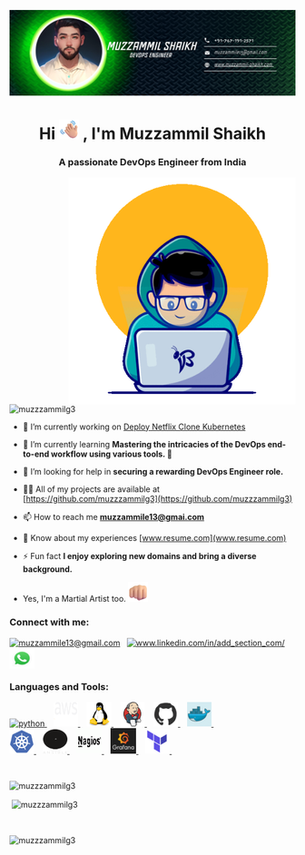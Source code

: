 ![logo](https://github.com/muzzzammilg3/muzzzammilg3/blob/main/Green%20Professional%20Gamer%20LinkedIn%20Banner%20(1).png)

<h1 align="center">Hi <img src="https://github.com/muzzzammilg3/muzzzammilg3/blob/main/Waving%20Hand%20Medium-Light%20Skin%20Tone.png" alt="wave" height="35" width="35"/> , I'm Muzzammil Shaikh</h1>
<h3 align="center">A passionate DevOps Engineer from India</h3>

<img align="right" alt="coding" width="400" src="https://github.com/muzzzammilg3/muzzzammilg3/blob/main/Coding-image.gif">

<p align="left"> <img src="https://komarev.com/ghpvc/?username=muzzzammilg3&label=Profile%20views&color=0e75b6&style=flat" alt="muzzzammilg3" /> </p>

- 🔭 I’m currently working on [Deploy Netflix Clone Kubernetes](https://github.com/muzzzammilg3/Deploy-Netflix-Clone-on-Kubernetes.git)

- 🌱 I’m currently learning **Mastering the intricacies of the DevOps end-to-end workflow using various tools. 🚀**

- 🤝 I’m looking for help in **securing a rewarding DevOps Engineer role.**

- 👨‍💻 All of my projects are available at [https://github.com/muzzzammilg3](https://github.com/muzzzammilg3)

- 📫 How to reach me **muzzammile13@gmai.com**

- 📄 Know about my experiences [www.resume.com](www.resume.com)

- ⚡ Fun fact **I enjoy exploring new domains and bring a diverse background.**
- Yes, I'm a Martial Artist too. <img src="https://github.com/muzzzammilg3/muzzzammilg3/blob/main/Oncoming%20Fist%20Medium-Light%20Skin%20Tone.png" alt="wave" height="35" width="35"/>

<h3 align="left">Connect with me:</h3>
<p align="left">
<a href="mailto:muzzammile13@gmail.com" target="blank"><img align="center" src="https://user-images.githubusercontent.com/74038190/216122065-2f028bae-25d6-4a3c-bc9f-175394ed5011.png" alt="muzzammile13@gmail.com" height="37" width="44" /></a>&nbsp;&nbsp;
<a href="linkedin.com/in/muzzammil-shaikh-923614140" target="blank"><img align="center" src="https://user-images.githubusercontent.com/74038190/235294012-0a55e343-37ad-4b0f-924f-c8431d9d2483.gif" alt="www.linkedin.com/in/add_section_com/" height="37" width="44" /></a>&nbsp;&nbsp;
<a href="https://wa.me/+91-7671912571" target="blank" rel="noreferrer"><img align="center" src="https://github.com/muzzzammilg3/muzzzammilg3/blob/main/whatsapp.gif" alt="whatsapp" height="37" width="44" /></a>&nbsp;&nbsp;


<h3 align="left">Languages and Tools:</h3>
<p align="left"> 
<a href="https://www.python.org/" target="_blank" rel="noreferrer"> <img src="https://user-images.githubusercontent.com/74038190/212257472-08e52665-c503-4bd9-aa20-f5a4dae769b5.gif" alt="python" width="43" height="43"/> </a>&nbsp;&nbsp;
<a href="https://aws.amazon.com/" target="_blank" rel="noreferrer"> <img src="https://github.com/muzzzammilg3/muzzzammilg3/blob/main/AWS%20logo.gif" alt="aws" width="43" height="43"/> </a>&nbsp;&nbsp;
<a href="https://www.linux.org/" target="_blank" rel="noreferrer"> <img src="https://raw.githubusercontent.com/devicons/devicon/master/icons/linux/linux-original.svg" alt="Linux" width="43" height="43"/> </a>&nbsp;&nbsp;
<a href="https://jenkins.io/" target="_blank" rel="noreferrer"> <img src="https://github.com/muzzzammilg3/muzzzammilg3/blob/main/jenkins-original.svg" alt="jenkins" width="43" height="43"/> </a>&nbsp;&nbsp;
<a href="https://git-scm.com/" target="_blank" rel="noreferrer"> <img src="https://github.com/muzzzammilg3/muzzzammilg3/blob/main/git.gif" alt="git" width="43" height="43"/> </a>&nbsp;&nbsp;
<a href="https://www.docker.com/" target="_blank" rel="noreferrer"> <img src="https://github.com/muzzzammilg3/muzzzammilg3/blob/main/docker.gif" alt="docker" width="43" height="43"/> </a>&nbsp;&nbsp;
<br/>
<a href="https://kubernetes.io/" target="_blank" rel="noreferrer"> <img src="https://github.com/muzzzammilg3/muzzzammilg3/blob/main/kubernetes-plain.svg" alt="kubernetes" width="43" height="43"/> </a>&nbsp;&nbsp;
<a href="https://www.ansible.com/" target="_blank" rel="noreferrer"> <img src="https://github.com/muzzzammilg3/muzzzammilg3/blob/main/Ansible.gif" alt="ansible" width="43" height="43"/> </a>&nbsp;&nbsp;
<a href="https://www.nagios.org/" target="_blank" rel="noreferrer"> <img src="https://github.com/muzzzammilg3/muzzzammilg3/blob/main/Nagios%20logo.gif" alt="nagios" width="45" height="45"/> </a>&nbsp;&nbsp;
<a href="#" target="_blank" rel="noreferrer"> <img src="https://github.com/muzzzammilg3/muzzzammilg3/blob/main/Grafana_logo.png" alt="grafana" width="45" height="45"/> </a>&nbsp;&nbsp;
<a href="https://www.terraform.io/" target="_blank" rel="noreferrer"> <img src="https://github.com/muzzzammilg3/muzzzammilg3/blob/main/terraform-original.svg" alt="terraform" width="43" height="43"/> </a>&nbsp;&nbsp;
</p>

<br/>
<p><img align="left" src="https://github-readme-stats.vercel.app/api/top-langs?username=muzzzammilg3&show_icons=true&locale=en&layout=compact" alt="muzzzammilg3" /></p>
<br/>
<p>&nbsp;<img align="center" src="https://github-readme-stats.vercel.app/api?username=muzzzammilg3&show_icons=true&locale=en" alt="muzzzammilg3" /></p>
<br/>
<p><img align="center" src="https://github-readme-streak-stats.herokuapp.com/?user=muzzzammilg3&" alt="muzzzammilg3" /></p>
